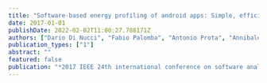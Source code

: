 ```yaml
---
title: "Software-based energy profiling of android apps: Simple, efficient and reliable?"
date: 2017-01-01
publishDate: 2022-02-02T11:00:27.788171Z
authors: ["Dario Di Nucci", "Fabio Palomba", "Antonio Prota", "Annibale Panichella", "Andy Zaidman", "Andrea De Lucia"]
publication_types: ["1"]
abstract: ""
featured: false
publication: "*2017 IEEE 24th international conference on software analysis, evolution and reengineering (SANER)*"
---
```


